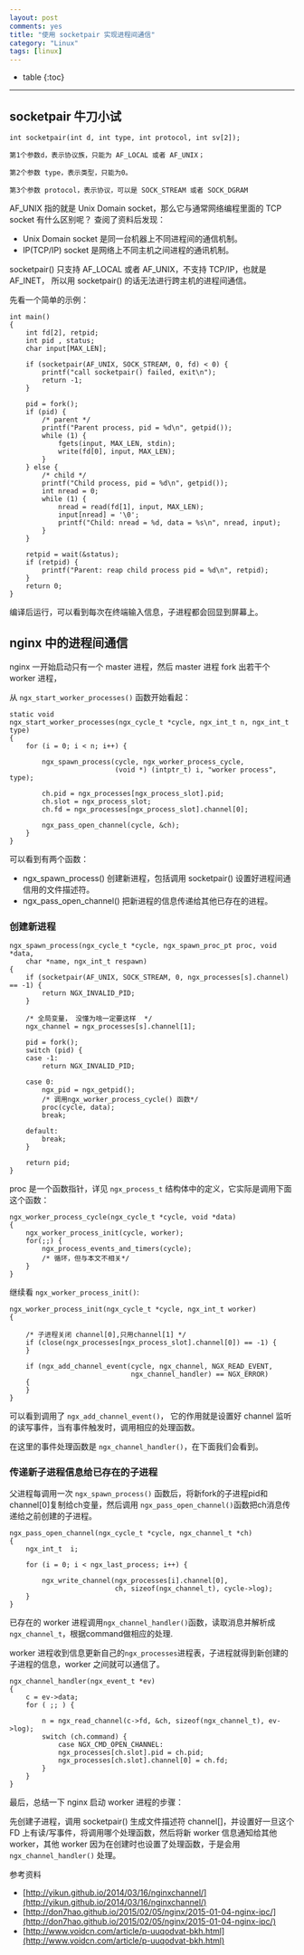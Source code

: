 ```yaml
---
layout: post
comments: yes
title: "使用 socketpair 实现进程间通信"
category: "Linux"
tags: [linux]
---
```


* table
{:toc}
***

## socketpair 牛刀小试

```
int socketpair(int d, int type, int protocol, int sv[2]);

第1个参数d，表示协议族，只能为 AF_LOCAL 或者 AF_UNIX；

第2个参数 type，表示类型，只能为0。

第3个参数 protocol，表示协议，可以是 SOCK_STREAM 或者 SOCK_DGRAM 
```

AF_UNIX 指的就是 Unix Domain socket，那么它与通常网络编程里面的 TCP socket 有什么区别呢？ 查阅了资料后发现：

- Unix Domain socket 是同一台机器上不同进程间的通信机制。
- IP(TCP/IP) socket 是网络上不同主机之间进程的通讯机制。


socketpair() 只支持 AF_LOCAL 或者 AF_UNIX，不支持 TCP/IP，也就是 AF_INET， 所以用 socketpair() 的话无法进行跨主机的进程间通信。

先看一个简单的示例：

```
int main()
{
    int fd[2], retpid;
    int pid , status;
    char input[MAX_LEN];

    if (socketpair(AF_UNIX, SOCK_STREAM, 0, fd) < 0) {
        printf("call socketpair() failed, exit\n");
        return -1;
    }

    pid = fork();
    if (pid) {
        /* parent */
        printf("Parent process, pid = %d\n", getpid());
        while (1) {
            fgets(input, MAX_LEN, stdin);
            write(fd[0], input, MAX_LEN); 
        }
    } else {
        /* child */
        printf("Child process, pid = %d\n", getpid());
        int nread = 0;
        while (1) {
            nread = read(fd[1], input, MAX_LEN);
            input[nread] = '\0';
            printf("Child: nread = %d, data = %s\n", nread, input);
        }
    }

    retpid = wait(&status);
    if (retpid) {
        printf("Parent: reap child process pid = %d\n", retpid);
    }
    return 0;
}
```

编译后运行，可以看到每次在终端输入信息，子进程都会回显到屏幕上。

## nginx 中的进程间通信

nginx 一开始启动只有一个 master 进程，然后 master 进程 fork 出若干个 worker 进程， 

从 `ngx_start_worker_processes()` 函数开始看起：

```
static void
ngx_start_worker_processes(ngx_cycle_t *cycle, ngx_int_t n, ngx_int_t type)
{
    for (i = 0; i < n; i++) {

        ngx_spawn_process(cycle, ngx_worker_process_cycle,
                          (void *) (intptr_t) i, "worker process", type);

        ch.pid = ngx_processes[ngx_process_slot].pid;
        ch.slot = ngx_process_slot;
        ch.fd = ngx_processes[ngx_process_slot].channel[0];

        ngx_pass_open_channel(cycle, &ch);
    }
}
```

可以看到有两个函数：
- ngx_spawn_process()  创建新进程，包括调用 socketpair() 设置好进程间通信用的文件描述符。
- ngx_pass_open_channel()  把新进程的信息传递给其他已存在的进程。

### 创建新进程
```
ngx_spawn_process(ngx_cycle_t *cycle, ngx_spawn_proc_pt proc, void *data,
    char *name, ngx_int_t respawn)
{
    if (socketpair(AF_UNIX, SOCK_STREAM, 0, ngx_processes[s].channel) == -1) {
        return NGX_INVALID_PID;
    }

    /* 全局变量， 没懂为啥一定要这样  */
    ngx_channel = ngx_processes[s].channel[1];

    pid = fork();
    switch (pid) {
    case -1:
        return NGX_INVALID_PID;

    case 0:
        ngx_pid = ngx_getpid();
        /* 调用ngx_worker_process_cycle() 函数*/
        proc(cycle, data);
        break;

    default:
        break;
    }

    return pid;
}
```

proc 是一个函数指针，详见 `ngx_process_t` 结构体中的定义，它实际是调用下面这个函数：

```
ngx_worker_process_cycle(ngx_cycle_t *cycle, void *data)
{
    ngx_worker_process_init(cycle, worker);
    for(;;) {
        ngx_process_events_and_timers(cycle);
        /* 循环，但与本文不相关*/
    }
}
```

继续看 `ngx_worker_process_init()`:

```
ngx_worker_process_init(ngx_cycle_t *cycle, ngx_int_t worker)
{
    
    /* 子进程关闭 channel[0],只用channel[1] */
    if (close(ngx_processes[ngx_process_slot].channel[0]) == -1) {
    }

    if (ngx_add_channel_event(cycle, ngx_channel, NGX_READ_EVENT,
                              ngx_channel_handler) == NGX_ERROR)
    {
    }
}
```

可以看到调用了 `ngx_add_channel_event()`， 它的作用就是设置好 channel 监听的读写事件，当有事件触发时，调用相应的处理函数。

在这里的事件处理函数是 `ngx_channel_handler()`，在下面我们会看到。 


### 传递新子进程信息给已存在的子进程

父进程每调用一次 `ngx_spawn_process()` 函数后，将新fork的子进程pid和 channel[0]复制给ch变量，然后调用 `ngx_pass_open_channel()`函数把ch消息传递给之前创建的子进程。

```
ngx_pass_open_channel(ngx_cycle_t *cycle, ngx_channel_t *ch)
{
    ngx_int_t  i;

    for (i = 0; i < ngx_last_process; i++) {

        ngx_write_channel(ngx_processes[i].channel[0],
                          ch, sizeof(ngx_channel_t), cycle->log);
    }
}
```

已存在的 worker 进程调用`ngx_channel_handler()`函数，读取消息并解析成`ngx_channel_t`，根据command做相应的处理.

worker 进程收到信息更新自己的`ngx_processes`进程表，子进程就得到新创建的子进程的信息，worker 之间就可以通信了。

```
ngx_channel_handler(ngx_event_t *ev)
{
    c = ev->data;
    for ( ;; ) {

        n = ngx_read_channel(c->fd, &ch, sizeof(ngx_channel_t), ev->log);
        switch (ch.command) {
            case NGX_CMD_OPEN_CHANNEL:
            ngx_processes[ch.slot].pid = ch.pid;
            ngx_processes[ch.slot].channel[0] = ch.fd;
        }
    }
}
```



最后，总结一下 nginx 启动 worker 进程的步骤：

先创建子进程，调用 socketpair() 生成文件描述符 channel[]，并设置好一旦这个 FD 上有读/写事件，将调用哪个处理函数，然后将新 worker 信息通知给其他 worker，其他 worker 因为在创建时也设置了处理函数，于是会用 `ngx_channel_handler()` 处理。



参考资料
- [http://yikun.github.io/2014/03/16/nginxchannel/](http://yikun.github.io/2014/03/16/nginxchannel/)
- [http://don7hao.github.io/2015/02/05/nginx/2015-01-04-nginx-ipc/](http://don7hao.github.io/2015/02/05/nginx/2015-01-04-nginx-ipc/)
- [http://www.voidcn.com/article/p-uuqodvat-bkh.html](http://www.voidcn.com/article/p-uuqodvat-bkh.html)





